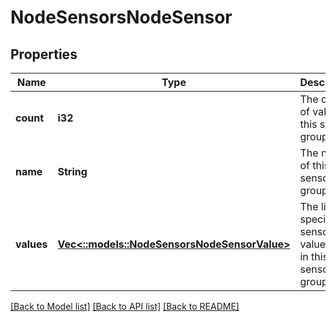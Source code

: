 # NodeSensorsNodeSensor

## Properties
Name | Type | Description | Notes
------------ | ------------- | ------------- | -------------
**count** | **i32** | The count of values in this sensor group. | [optional] [default to null]
**name** | **String** | The name of this sensor group. | [optional] [default to null]
**values** | [**Vec<::models::NodeSensorsNodeSensorValue>**](NodeSensorsNodeSensorValue.md) | The list of specific sensor value info in this sensor group. | [optional] [default to null]

[[Back to Model list]](../README.md#documentation-for-models) [[Back to API list]](../README.md#documentation-for-api-endpoints) [[Back to README]](../README.md)


